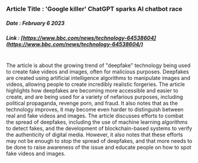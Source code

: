 ### Article Title : 'Google killer' ChatGPT sparks AI chatbot race <br>
##### Date :  February 6 2023 <br>
##### Link :  [https://www.bbc.com/news/technology-64538604](https://www.bbc.com/news/technology-64538604/) <br>


<br>
The article is about the growing trend of "deepfake" technology being used to create fake videos and images, often for malicious purposes. 
Deepfakes are created using artificial intelligence algorithms to manipulate images and videos, allowing people to create incredibly realistic forgeries.
The article highlights how deepfakes are becoming more accessible and easier to create, and are being used for a variety of nefarious purposes, including political propaganda, revenge porn, and fraud. 
It also notes that as the technology improves, it may become even harder to distinguish between real and fake videos and images.
The article discusses efforts to combat the spread of deepfakes, including the use of machine learning algorithms to detect fakes, and the development of blockchain-based systems to verify the authenticity of digital media. 
However, it also notes that these efforts may not be enough to stop the spread of deepfakes, and that more needs to be done to raise awareness of the issue and educate people on how to spot fake videos and images.

